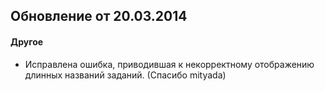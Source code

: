 ## Обновление от 20.03.2014

#### Другое

- Исправлена ошибка, приводившая к некорректному отображению длинных названий заданий. (Спасибо mityada)